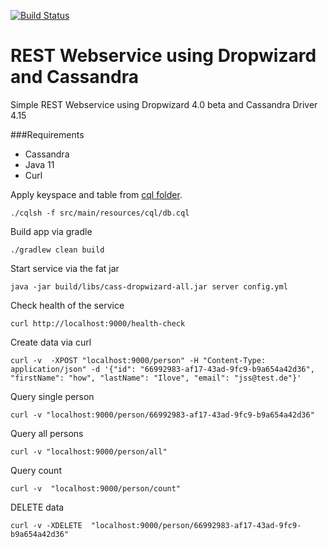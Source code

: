 [![Build Status](https://travis-ci.com/knoma/cass-dropwizard.svg?branch=Cassandra4)](https://travis-ci.com/knoma/cass-dropwizard)
# REST Webservice using Dropwizard and Cassandra
Simple REST Webservice using Dropwizard 4.0 beta and Cassandra Driver 4.15

###Requirements 
 - Cassandra 
 - Java 11
 - Curl 
 
Apply keyspace and table from [cql folder](src/main/resources/cql/db.cql).
```shell script
./cqlsh -f src/main/resources/cql/db.cql
```

Build app via gradle
```shell script
./gradlew clean build
```

Start service via the fat jar
```shell script
java -jar build/libs/cass-dropwizard-all.jar server config.yml
```

Check health of the service 
```shell script
curl http://localhost:9000/health-check
```

Create data via curl
```shell script
curl -v  -XPOST "localhost:9000/person" -H "Content-Type: application/json" -d '{"id": "66992983-af17-43ad-9fc9-b9a654a42d36", "firstName": "how", "lastName": "Ilove", "email": "jss@test.de"}'
```

Query single person
```shell script
curl -v "localhost:9000/person/66992983-af17-43ad-9fc9-b9a654a42d36"
```

Query all persons
```shell script
curl -v "localhost:9000/person/all"
```
Query count
```shell script
curl -v  "localhost:9000/person/count"
```

DELETE data
```shell script
curl -v -XDELETE  "localhost:9000/person/66992983-af17-43ad-9fc9-b9a654a42d36"
```


